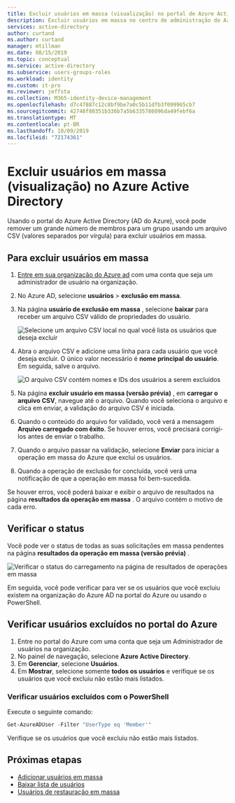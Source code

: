 ```yaml
---
title: Excluir usuários em massa (visualização) no portal de Azure Active Directory | Microsoft Docs
description: Excluir usuários em massa no centro de administração do Azure no Azure Active Directory
services: active-directory
author: curtand
ms.author: curtand
manager: mtillman
ms.date: 08/15/2019
ms.topic: conceptual
ms.service: active-directory
ms.subservice: users-groups-roles
ms.workload: identity
ms.custom: it-pro
ms.reviewer: jeffsta
ms.collection: M365-identity-device-management
ms.openlocfilehash: d7c47887c12c8bf9be7a0c5b11dfb3f099965cb7
ms.sourcegitcommit: 42748f80351b336b7a5b6335786096da49febf6a
ms.translationtype: MT
ms.contentlocale: pt-BR
ms.lasthandoff: 10/09/2019
ms.locfileid: "72174361"
---
```

# <a name="bulk-delete-users-preview-in-azure-active-directory"></a>Excluir usuários em massa (visualização) no Azure Active Directory

Usando o portal do Azure Active Directory (AD do Azure), você pode remover um grande número de membros para um grupo usando um arquivo CSV (valores separados por vírgula) para excluir usuários em massa.

## <a name="to-bulk-delete-users"></a>Para excluir usuários em massa

1. [Entre em sua organização do Azure ad](https://aad.portal.azure.com) com uma conta que seja um administrador de usuário na organização.
1. No Azure AD, selecione **usuários** > **exclusão em massa**.
1. Na página **usuário de exclusão em massa** , selecione **baixar** para receber um arquivo CSV válido de propriedades do usuário.

   ![Selecione um arquivo CSV local no qual você lista os usuários que deseja excluir](./media/users-bulk-delete/bulk-delete.png)

1. Abra o arquivo CSV e adicione uma linha para cada usuário que você deseja excluir. O único valor necessário é **nome principal do usuário**. Em seguida, salve o arquivo.

   ![O arquivo CSV contém nomes e IDs dos usuários a serem excluídos](./media/users-bulk-delete/delete-csv-file.png)

1. Na página **excluir usuário em massa (versão prévia)** , em **carregar o arquivo CSV**, navegue até o arquivo. Quando você seleciona o arquivo e clica em enviar, a validação do arquivo CSV é iniciada.
1. Quando o conteúdo do arquivo for validado, você verá a mensagem **Arquivo carregado com êxito**. Se houver erros, você precisará corrigi-los antes de enviar o trabalho.
1. Quando o arquivo passar na validação, selecione **Enviar** para iniciar a operação em massa do Azure que exclui os usuários.
1. Quando a operação de exclusão for concluída, você verá uma notificação de que a operação em massa foi bem-sucedida.

Se houver erros, você poderá baixar e exibir o arquivo de resultados na página **resultados da operação em massa** . O arquivo contém o motivo de cada erro.

## <a name="check-status"></a>Verificar o status

Você pode ver o status de todas as suas solicitações em massa pendentes na página **resultados da operação em massa (versão prévia)** .

   ![Verificar o status do carregamento na página de resultados de operações em massa](./media/users-bulk-delete/bulk-center.png)

Em seguida, você pode verificar para ver se os usuários que você excluiu existem na organização do Azure AD na portal do Azure ou usando o PowerShell.

## <a name="verify-deleted-users-in-the-azure-portal"></a>Verificar usuários excluídos no portal do Azure

1. Entre no portal do Azure com uma conta que seja um Administrador de usuários na organização.
1. No painel de navegação, selecione **Azure Active Directory**.
1. Em **Gerenciar**, selecione **Usuários**.
1. Em **Mostrar**, selecione somente **todos os usuários** e verifique se os usuários que você excluiu não estão mais listados.

### <a name="verify-deleted-users-with-powershell"></a>Verificar usuários excluídos com o PowerShell

Execute o seguinte comando:

``` PowerShell
Get-AzureADUser -Filter "UserType eq 'Member'"
```

Verifique se os usuários que você excluiu não estão mais listados.

## <a name="next-steps"></a>Próximas etapas

- [Adicionar usuários em massa](users-bulk-add.md)
- [Baixar lista de usuários](users-bulk-download.md)
- [Usuários de restauração em massa](users-bulk-restore.md)
